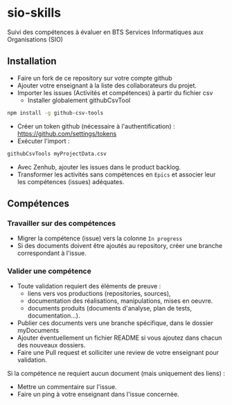 # sio-skills
Suivi des compétences à évaluer en BTS Services Informatiques aux Organisations (SIO)

## Installation
- Faire un fork de ce repository sur votre compte github
- Ajouter votre enseignant à la liste des collaborateurs du projet. 
- Importer les issues (Activités et compétences) à partir du fichier csv
  - Installer globalement githubCsvTool
```bash
npm install -g github-csv-tools
```
  - Créer un token github (nécessaire à l'authentification) : https://github.com/settings/tokens
  - Exécuter l'import :
```bash
githubCsvTools myProjectData.csv
```
- Avec Zenhub, ajouter les issues dans le product backlog.
- Transformer les activités sans compétences en `Epics` et associer leur les compétences (issues) adéquates.

## Compétences
### Travailler sur des compétences
- Migrer la compétence (issue) vers la colonne `In progress`
- Si des documents doivent être ajoutés au repository, créer une branche correspondant à l'issue. 

### Valider une compétence
- Toute validation requiert des éléments de preuve :
  - liens vers vos productions (repositories, sources),
  - documentation des réalisations, manipulations, mises en oeuvre.
  - documents produits (documents d'analyse, plan de tests, documentation...).
- Publier ces documents vers une branche spécifique, dans le dossier myDocuments
- Ajouter éventuellement un fichier README si vous ajoutez dans chacun des nouveaux dossiers.  
- Faire une Pull request et solliciter une review de votre enseignant pour validation.

Si la compétence ne requiert aucun document (mais uniquement des liens) :
- Mettre un commentaire sur l'issue.
- Faire un ping à votre enseignant dans l'issue concernée.
  


